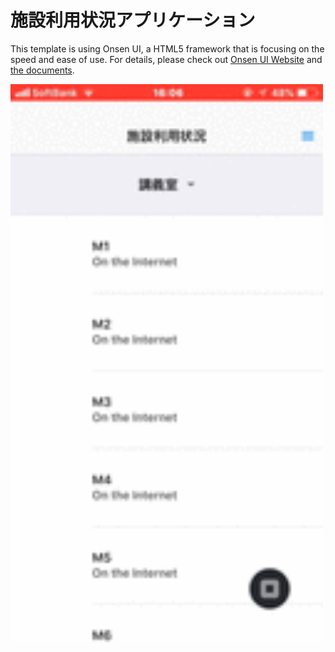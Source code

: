 # 施設利用状況アプリケーション

This template is using Onsen UI, a HTML5 framework that is focusing on the speed and ease of use.
For details, please check out [Onsen UI Website](http://onsenui.io) and [the documents](http://onsenui.io/v2/).

<img src="https://github.com/M01tyan/U-Aizu/blob/master/www/demo.gif" width="500">
